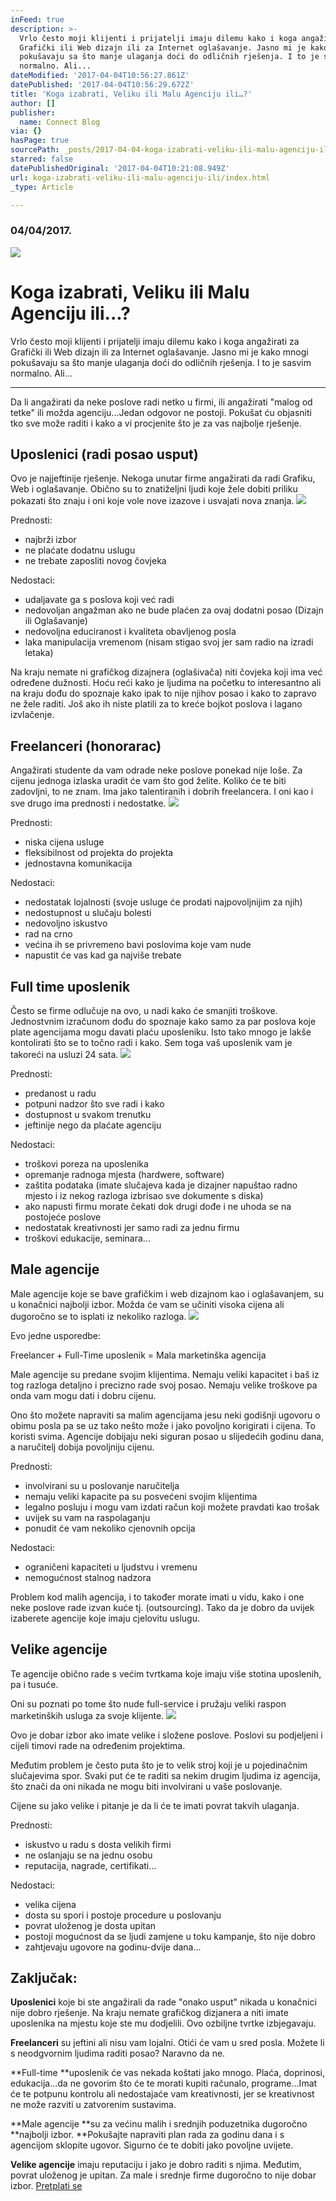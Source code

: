 ```yaml
---
inFeed: true
description: >-
  Vrlo često moji klijenti i prijatelji imaju dilemu kako i koga angažirati za
  Grafički ili Web dizajn ili za Internet oglašavanje. Jasno mi je kako mnogi
  pokušavaju sa što manje ulaganja doći do odličnih rješenja. I to je sasvim
  normalno. Ali...
dateModified: '2017-04-04T10:56:27.861Z'
datePublished: '2017-04-04T10:56:29.672Z'
title: 'Koga izabrati, Veliku ili Malu Agenciju ili…?'
author: []
publisher:
  name: Connect Blog
via: {}
hasPage: true
sourcePath: _posts/2017-04-04-koga-izabrati-veliku-ili-malu-agenciju-ili.md
starred: false
datePublishedOriginal: '2017-04-04T10:21:08.949Z'
url: koga-izabrati-veliku-ili-malu-agenciju-ili/index.html
_type: Article

---
```

### 04/04/2017\.
![](https://the-grid-user-content.s3-us-west-2.amazonaws.com/92639fa9-972a-49b4-a881-a816fb395e8a.jpg)

# Koga izabrati, Veliku ili Malu Agenciju ili...?

Vrlo često moji klijenti i prijatelji imaju dilemu kako i koga angažirati za Grafički ili Web dizajn ili za Internet oglašavanje. Jasno mi je kako mnogi pokušavaju sa što manje ulaganja doći do odličnih rješenja. I to je sasvim normalno. Ali...

---

Da li angažirati da neke poslove radi netko u firmi, ili angažirati "malog od tetke" ili možda agenciju...Jedan odgovor ne postoji. Pokušat ću objasniti tko sve može raditi i kako a vi procjenite što je za vas najbolje rješenje.

## Uposlenici (radi posao usput)

Ovo je najjeftinije rješenje. Nekoga unutar firme angažirati da radi Grafiku, Web i oglašavanje. Obično su to znatiželjni ljudi koje žele dobiti priliku pokazati što znaju i oni koje vole nove izazove i usvajati nova znanja.
![](https://the-grid-user-content.s3-us-west-2.amazonaws.com/d6ccfe2e-f73c-4e5f-8aac-c8bdeed16041.jpg)

Prednosti:

* najbrži izbor
* ne plaćate dodatnu uslugu
* ne trebate zaposliti novog čovjeka

Nedostaci:

* udaljavate ga s poslova koji već radi
* nedovoljan angažman ako ne bude plaćen za ovaj dodatni posao (Dizajn ili Oglašavanje)
* nedovoljna educiranost i kvaliteta obavljenog posla
* laka manipulacija vremenom (nisam stigao svoj jer sam radio na izradi letaka)

Na kraju nemate ni grafičkog dizajnera (oglašivača) niti čovjeka koji ima već određene dužnosti. Hoću reći kako je ljudima na početku to interesantno ali na kraju dođu do spoznaje kako ipak to nije njihov posao i kako to zapravo ne žele raditi. Još ako ih niste platili za to kreće bojkot poslova i lagano izvlačenje.

## Freelanceri (honorarac)

Angažirati studente da vam odrade neke poslove ponekad nije loše. Za cijenu jednoga izlaska uradit će vam što god želite. Koliko će te biti zadovljni, to ne znam. Ima jako talentiranih i dobrih freelancera. I oni kao i sve drugo ima prednosti i nedostatke.
![](https://the-grid-user-content.s3-us-west-2.amazonaws.com/8c8639b6-c1f2-4200-8a9d-1d2a922c9de0.jpg)

Prednosti:

* niska cijena usluge
* fleksibilnost od projekta do projekta
* jednostavna komunikacija

Nedostaci:

* nedostatak lojalnosti (svoje usluge će prodati najpovoljnijim za njih)
* nedostupnost u slučaju bolesti
* nedovoljno iskustvo
* rad na crno
* većina ih se privremeno bavi poslovima koje vam nude
* napustit će vas kad ga najviše trebate

## Full time uposlenik

Često se firme odlučuje na ovo, u nadi kako će smanjiti troškove. Jednostvnim izračunom dođu do spoznaje kako samo za par poslova koje plate agencijama mogu davati plaću uposleniku. Isto tako mnogo je lakše kontolirati što se to točno radi i kako. Sem toga vaš uposlenik vam je takoreći na usluzi 24 sata.
![](https://the-grid-user-content.s3-us-west-2.amazonaws.com/2443d647-103f-49db-9606-60ff98214be3.jpg)

Prednosti:

* predanost u radu
* potpuni nadzor što sve radi i kako
* dostupnost u svakom trenutku
* jeftinije nego da plaćate agenciju

Nedostaci:

* troškovi poreza na uposlenika
* opremanje radnoga mjesta (hardwere, software)
* zaštita podataka (imate slučajeva kada je dizajner napuštao radno mjesto i iz nekog razloga izbrisao sve dokumente s diska)
* ako napusti firmu morate čekati dok drugi dođe i ne uhoda se na postojeće poslove
* nedostatak kreativnosti jer samo radi za jednu firmu
* troškovi edukacije, seminara...

## Male agencije

Male agencije koje se bave grafičkim i web dizajnom kao i oglašavanjem, su u konačnici najbolji izbor. Možda će vam se učiniti visoka cijena ali dugoročno se to isplati iz nekoliko razloga.
![](https://the-grid-user-content.s3-us-west-2.amazonaws.com/6236a290-f868-4882-b257-7f385d64a8eb.jpg)

Evo jedne usporedbe:

Freelancer + Full-Time uposlenik = Mala marketinška agencija

Male agencije su predane svojim klijentima. Nemaju veliki kapacitet i baš iz tog razloga detaljno i precizno rade svoj posao. Nemaju velike troškove pa onda vam mogu dati i dobru cijenu.

Ono što možete napraviti sa malim agencijama jesu neki godišnji ugovoru o obimu posla pa se uz tako nešto može i jako povoljno korigirati i cijena. To koristi svima. Agencije dobijaju neki siguran posao u slijedećih godinu dana, a naručitelj dobija povoljniju cijenu.

Prednosti:

* involvirani su u poslovanje naručitelja
* nemaju veliki kapacite pa su posvećeni svojim klijentima
* legalno posluju i mogu vam izdati račun koji možete pravdati kao trošak
* uvijek su vam na raspolaganju
* ponudit će vam nekoliko cjenovnih opcija

Nedostaci:

* ograničeni kapaciteti u ljudstvu i vremenu
* nemogućnost stalnog nadzora

Problem kod malih agencija, i to također morate imati u vidu, kako i one neke poslove rade izvan kuće tj. (outsourcing). Tako da je dobro da uvijek izaberete agencije koje imaju cjelovitu uslugu.

## Velike agencije

Te agencije obično rade s većim tvrtkama koje imaju više stotina uposlenih, pa i tusuće.

Oni su poznati po tome što nude full-service i pružaju veliki raspon marketinških usluga za svoje klijente.
![](https://the-grid-user-content.s3-us-west-2.amazonaws.com/4e24d57e-6ae6-41f7-be14-81d2b6915a65.jpg)

Ovo je dobar izbor ako imate velike i složene poslove. Poslovi su podjeljeni i cijeli timovi rade na određenim projektima.

Međutim problem je često puta što je to velik stroj koji je u pojedinačnim slučajevima spor. Svaki put će te raditi sa nekim drugim ljudima iz agencija, što znači da oni nikada ne mogu biti involvirani u vaše poslovanje.

Cijene su jako velike i pitanje je da li će te imati povrat takvih ulaganja.

Prednosti:

* iskustvo u radu s dosta velikih firmi
* ne oslanjaju se na jednu osobu
* reputacija, nagrade, certifikati...

Nedostaci:

* velika cijena
* dosta su spori i postoje procedure u poslovanju
* povrat uloženog je dosta upitan
* postoji mogućnost da se ljudi zamjene u toku kampanje, što nije dobro
* zahtjevaju ugovore na godinu-dvije dana...

## Zaključak:

**Uposlenici** koje bi ste angažirali da rade "onako usput" nikada u konačnici nije dobro rješenje. Na kraju nemate grafičkog dizjanera a niti imate uposlenika na mjestu koje ste mu dodjelili. Ovo ozbiljne tvrtke izbjegavaju.

**Freelanceri** su jeftini ali nisu vam lojalni. Otići će vam u sred posla. Možete li s neodgvornim ljudima raditi posao? Naravno da ne.

**Full-time **uposlenik će vas nekada koštati jako mnogo. Plaća, doprinosi, edukacija...da ne govorim što će te morati kupiti računalo, programe...Imat će te potpunu kontrolu ali nedostajaće vam kreativnosti, jer se kreativnost ne može razviti u zatvorenim sustavima.

**Male agencije **su za većinu malih i srednjih poduzetnika dugoročno **najbolji izbor. **Pokušajte napraviti plan rada za godinu dana i s agencijom sklopite ugovor. Sigurno će te dobiti jako povoljne uvijete.

**Velike agencije** imaju reputaciju i jako je dobro raditi s njima. Međutim, povrat uloženog je upitan. Za male i srednje firme dugoročno to nije dobar izbor.
[Pretplati se][0]

[0]: http://www.subscribepage.com/b8c7z2